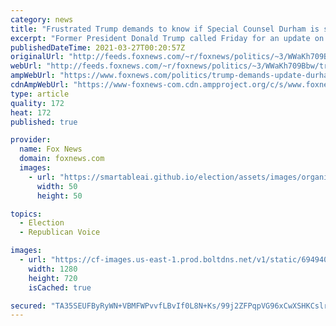 ```yaml
---
category: news
title: "Frustrated Trump demands to know if Special Counsel Durham is still 'living'"
excerpt: "Former President Donald Trump called Friday for an update on the status of Special Counsel John Durham’s probe into the origins of the FBI’s “Crossfire Hurricane” investigation of his administration’s alleged ties to Russia."
publishedDateTime: 2021-03-27T00:20:57Z
originalUrl: "http://feeds.foxnews.com/~r/foxnews/politics/~3/WWaKh709Bbw/trump-demands-update-durham-probe-fbi-russia-investigation"
webUrl: "http://feeds.foxnews.com/~r/foxnews/politics/~3/WWaKh709Bbw/trump-demands-update-durham-probe-fbi-russia-investigation"
ampWebUrl: "https://www.foxnews.com/politics/trump-demands-update-durham-probe-fbi-russia-investigation.amp"
cdnAmpWebUrl: "https://www-foxnews-com.cdn.ampproject.org/c/s/www.foxnews.com/politics/trump-demands-update-durham-probe-fbi-russia-investigation.amp"
type: article
quality: 172
heat: 172
published: true

provider:
  name: Fox News
  domain: foxnews.com
  images:
    - url: "https://smartableai.github.io/election/assets/images/organizations/foxnews.com-50x50.jpg"
      width: 50
      height: 50

topics:
  - Election
  - Republican Voice

images:
  - url: "https://cf-images.us-east-1.prod.boltdns.net/v1/static/694940094001/39dd222a-d322-45e7-bd09-6009a95f1639/848f8402-eccc-440b-a27c-f69be2babefe/1280x720/match/image.jpg"
    width: 1280
    height: 720
    isCached: true

secured: "TA35SEUFByRyWN+VBMFWPvvfLBvIf0L8N+Ks/99j2ZFPqpVG96xCwXSHKCslrqTocCwwTr9AWHaIBEFOKuM3+3KmB9X0SqojeRHnx1t5zxQy5kKnHU+BgkZLGS6X7LCjE+//1oBSwWOtHCSkJhWxgxuOeO5gSXGy/yCenm3fwfr74768eDyv21xpJa/lmqWPpLuA7JNrEJVxlNWRHuPVp09iqhZ5A/HGyfnLQFTkOeEDizO816MDsSVIhBQqp/RkDSsW5zRr9n28IjypEdto5J+RXhccQIkXxRPyXKB7GSwjaAUy8c7bE6alNitq4x6iblqojDAoGeDsE1Av+m1slRSqmtr9NyeuMX5cgJkM4y8=;HpKR1Q1q49HrUBUyHK8VDg=="
---
```


